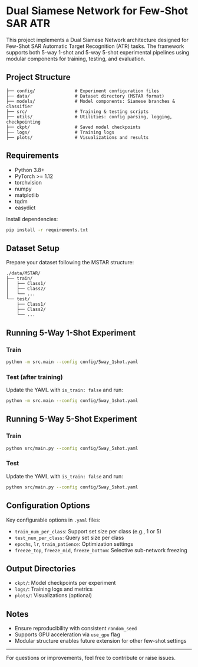 # Dual Siamese Network for Few-Shot SAR ATR

This project implements a Dual Siamese Network architecture designed for Few-Shot SAR Automatic Target Recognition (ATR) tasks. The framework supports both 5-way 1-shot and 5-way 5-shot experimental pipelines using modular components for training, testing, and evaluation.

## Project Structure

```
├── config/               # Experiment configuration files
├── data/                 # Dataset directory (MSTAR format)
├── models/               # Model components: Siamese branches & classifier
├── src/                  # Training & testing scripts
├── utils/                # Utilities: config parsing, logging, checkpointing
├── ckpt/                 # Saved model checkpoints
├── logs/                 # Training logs
├── plots/                # Visualizations and results
```

## Requirements

* Python 3.8+
* PyTorch >= 1.12
* torchvision
* numpy
* matplotlib
* tqdm
* easydict

Install dependencies:

```bash
pip install -r requirements.txt
```

## Dataset Setup

Prepare your dataset following the MSTAR structure:

```
./data/MSTAR/
├── train/
│   ├── Class1/
│   ├── Class2/
│   └── ...
└── test/
    ├── Class1/
    ├── Class2/
    └── ...
```

## Running 5-Way 1-Shot Experiment

### Train

```bash
python -m src.main --config config/5way_1shot.yaml
```

### Test (after training)

Update the YAML with `is_train: false` and run:

```bash
python -m src.main --config config/5way_1shot.yaml
```

## Running 5-Way 5-Shot Experiment

### Train

```bash
python src/main.py --config config/5way_5shot.yaml
```

### Test

Update the YAML with `is_train: false` and run:

```bash
python src/main.py --config config/5way_5shot.yaml
```

## Configuration Options

Key configurable options in `.yaml` files:

* `train_num_per_class`: Support set size per class (e.g., 1 or 5)
* `test_num_per_class`: Query set size per class
* `epochs`, `lr`, `train_patience`: Optimization settings
* `freeze_top`, `freeze_mid`, `freeze_bottom`: Selective sub-network freezing

## Output Directories

* `ckpt/`: Model checkpoints per experiment
* `logs/`: Training logs and metrics
* `plots/`: Visualizations (optional)

## Notes

* Ensure reproducibility with consistent `random_seed`
* Supports GPU acceleration via `use_gpu` flag
* Modular structure enables future extension for other few-shot settings

---

For questions or improvements, feel free to contribute or raise issues.
